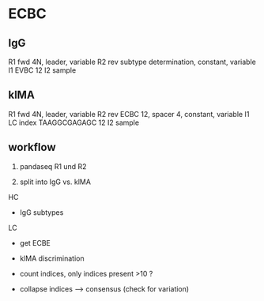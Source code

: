 # ECBC

## IgG
R1 fwd 4N, leader, variable
R2 rev subtype determination, constant, variable
I1 EVBC 12
I2 sample

## klMA
R1 fwd 4N, leader, variable
R2 rev ECBC 12, spacer 4, constant, variable
I1 LC index TAAGGCGAGAGC 12
I2 sample

## workflow

1. pandaseq R1 und R2


2. split into IgG vs. klMA

HC
- IgG subtypes

LC
- get ECBE
- klMA discrimination

- count indices, only indices present >10 ?
- collapse indices —> consensus (check for variation)
